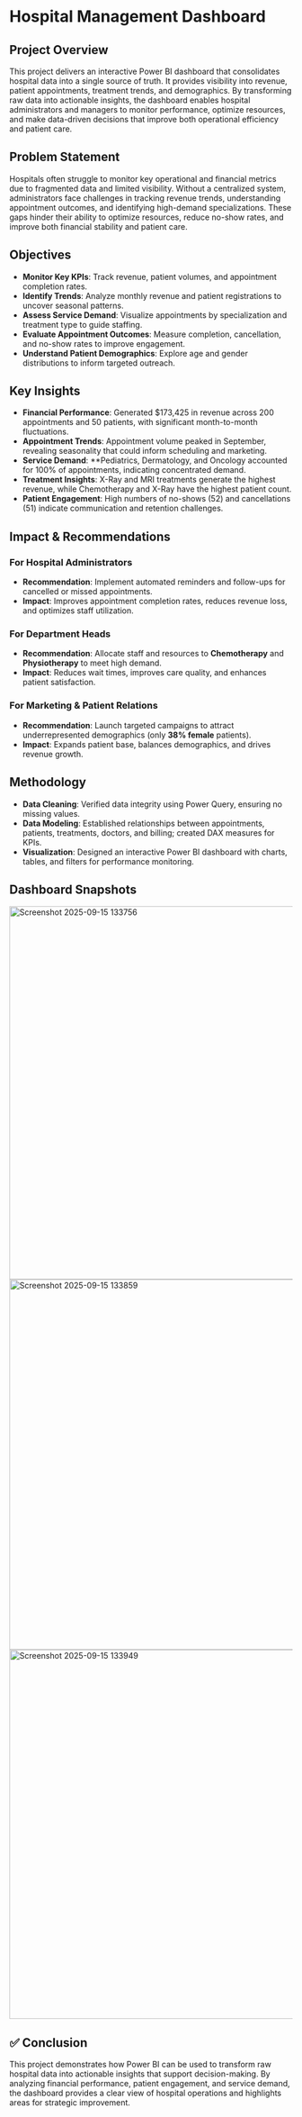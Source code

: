 
# Hospital Management Dashboard

##  Project Overview  
This project delivers an interactive Power BI dashboard that consolidates hospital data into a single source of truth. It provides visibility into revenue, patient appointments, treatment trends, and demographics. By transforming raw data into actionable insights, the dashboard enables hospital administrators and managers to monitor performance, optimize resources, and make data-driven decisions that improve both operational efficiency and patient care.  


##  Problem Statement  
Hospitals often struggle to monitor key operational and financial metrics due to fragmented data and limited visibility. Without a centralized system, administrators face challenges in tracking revenue trends, understanding appointment outcomes, and identifying high-demand specializations. These gaps hinder their ability to optimize resources, reduce no-show rates, and improve both financial stability and patient care.  



##  Objectives  
- **Monitor Key KPIs**: Track revenue, patient volumes, and appointment completion rates.  
- **Identify Trends**: Analyze monthly revenue and patient registrations to uncover seasonal patterns.  
- **Assess Service Demand**: Visualize appointments by specialization and treatment type to guide staffing.  
- **Evaluate Appointment Outcomes**: Measure completion, cancellation, and no-show rates to improve engagement.  
- **Understand Patient Demographics**: Explore age and gender distributions to inform targeted outreach.  



##  Key Insights  
- **Financial Performance**: Generated $173,425 in revenue across 200 appointments and 50 patients, with significant month-to-month fluctuations.  
- **Appointment Trends**: Appointment volume peaked in September, revealing seasonality that could inform scheduling and marketing.  
- **Service Demand**: **Pediatrics, Dermatology, and Oncology accounted for 100% of appointments, indicating concentrated demand.  
- **Treatment Insights**: X-Ray and MRI treatments generate the highest revenue, while Chemotherapy and X-Ray have the highest patient count.
- **Patient Engagement**: High numbers of no-shows (52) and cancellations (51) indicate communication and retention challenges.  



##  Impact & Recommendations  

### For Hospital Administrators  
- **Recommendation**: Implement automated reminders and follow-ups for cancelled or missed appointments.  
- **Impact**: Improves appointment completion rates, reduces revenue loss, and optimizes staff utilization.  

### For Department Heads  
- **Recommendation**: Allocate staff and resources to **Chemotherapy** and **Physiotherapy** to meet high demand.  
- **Impact**: Reduces wait times, improves care quality, and enhances patient satisfaction.  

### For Marketing & Patient Relations  
- **Recommendation**: Launch targeted campaigns to attract underrepresented demographics (only **38% female** patients).  
- **Impact**: Expands patient base, balances demographics, and drives revenue growth.  


##  Methodology  
- **Data Cleaning**: Verified data integrity using Power Query, ensuring no missing values.  
- **Data Modeling**: Established relationships between appointments, patients, treatments, doctors, and billing; created DAX measures for KPIs.  
- **Visualization**: Designed an interactive Power BI dashboard with charts, tables, and filters for performance monitoring.  


## Dashboard Snapshots  
<img width="1188" height="663" alt="Screenshot 2025-09-15 133756" src="https://github.com/user-attachments/assets/947735e6-8e2a-4bdf-a0c2-2be2501e0215" />
<img width="1187" height="658" alt="Screenshot 2025-09-15 133859" src="https://github.com/user-attachments/assets/5860e04c-f3b9-4e55-a1b8-25b46e24b83a" />
<img width="1185" height="656" alt="Screenshot 2025-09-15 133949" src="https://github.com/user-attachments/assets/952db66f-539e-4157-b09c-a4336b279444" />





## ✅ Conclusion  
This project demonstrates how Power BI can be used to transform raw hospital data into actionable insights that support decision-making. By analyzing financial performance, patient engagement, and service demand, the dashboard provides a clear view of hospital operations and highlights areas for strategic improvement.  

